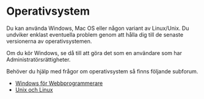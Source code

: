 ---
...
Operativsystem
==================================

Du kan använda Windows, Mac OS eller någon variant av Linux/Unix. Du undviker enklast eventuella problem genom att hålla dig till de senaste versionerna av operativsystemen.

Om du kör Windows, se då till att göra det som en användare som har Administratörsrättigheter.

Behöver du hjälp med frågor om operativsystem så finns följande subforum.

* [Windows för Webbprogrammerare](forum/viewforum.php?f=55)
* [Unix och Linux](forum/viewforum.php?f=49)
